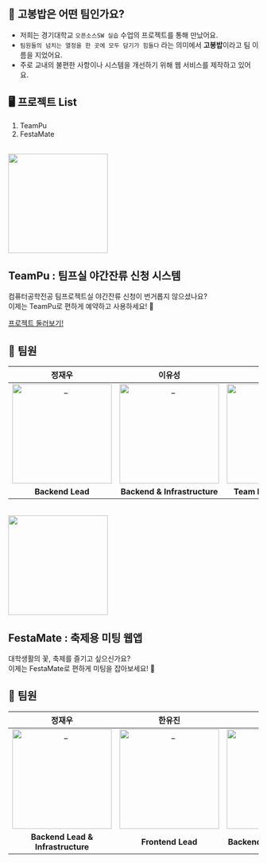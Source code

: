 ## 🤔 고봉밥은 어떤 팀인가요?
- 저희는 경기대학교 `오픈소스SW 실습` 수업의 프로젝트를 통해 만났어요.
- `팀원들의 넘치는 열정을 한 곳에 모두 담기가 힘들다` 라는 의미에서 **고봉밥**이라고 팀 이름을 지었어요.
- 주로 교내의 불편한 사항이나 시스템을 개선하기 위해 웹 서비스를 제작하고 있어요.

## 

## 🖥️  프로젝트 List
1. TeamPu
2. FestaMate

</br>
<img src="https://github.com/user-attachments/assets/abec3805-cd45-4d3d-99ae-638e38b00fcb" width="200px">

## TeamPu : 팀프실 야간잔류 신청 시스템
컴퓨터공학전공 팀프로젝트실 야간잔류 신청이 번거롭지 않으셨나요?<br>
이제는 TeamPu로 편하게 예약하고 사용하세요! 🎉

[프로젝트 둘러보기!](https://github.com/Gobongbab/TeamPu-Server/blob/develop/README.md)

## 👥 팀원
<div align=center>

| 정재우 | 이유성 | 김진형 | 김아현 | 이정근 | 한유진 |
|:---:|:---:|:---:|:---:|:---:|:---:|
| <a href="https://github.com/Muokok"> <img src="https://upload.wikimedia.org/wikipedia/en/c/c7/Chill_guy_original_artwork.jpg" width=200px alt="_"/> </a> | <a href="https://github.com/Muokok"> <img src="https://upload.wikimedia.org/wikipedia/en/c/c7/Chill_guy_original_artwork.jpg" width=200px alt="_"/> </a> | <a href="https://github.com/Muokok"> <img src="https://avatars.githubusercontent.com/u/131960164?v=4" width=200px alt="_"/> </a> | <a href="https://github.com/ahyeonkong"> <img src="https://avatars.githubusercontent.com/ahyeonkong" width=200px alt="_"/> </a> | <a href="https://github.com/Muokok"> <img src="https://upload.wikimedia.org/wikipedia/en/c/c7/Chill_guy_original_artwork.jpg" width=200px alt="_"/> </a> | <a href="https://github.com/yummjin"> <img src="https://avatars.githubusercontent.com/yummjin" width=200px alt="_"/> </a> |
| **Backend Lead** | **Backend & Infrastructure** | **Team Lead & Backend** | **Backend & Infrastructure** | **Infrastructure Lead** | **Frontend Lead** |
</div>

</br>
<img src="https://github.com/user-attachments/assets/8d763b0b-9453-40a5-85b8-3abf332d78ed" width="200px">

## FestaMate : 축제용 미팅 웹앱
대학생활의 꽃, 축제를 즐기고 싶으신가요?<br>
이제는 FestaMate로 편하게 미팅을 잡아보세요! 🎉


## 👥 팀원
<div align=center>


| 정재우 | 한유진 | 김진형 | 김아현 |
|:---:|:---:|:---:|:---:|
| <a href="https://github.com/holyPigeon"> <img src="https://github.com/user-attachments/assets/0168000e-72db-40d0-b84f-ada3885883bb" width=200px height=200px alt="_"/> </a> | <a href="https://github.com/yummjin"> <img src="https://github.com/user-attachments/assets/a1b40601-10e1-4003-b95a-fe9a30af5864" width=200px alt="_"/> </a> | <a href="https://github.com/Muokok"> <img src="https://avatars.githubusercontent.com/u/131960164?v=4" width=200px alt="_"/> </a> | <a href="https://github.com/ahyeonkong"> <img src="https://avatars.githubusercontent.com/ahyeonkong" width=200px alt="_"/> </a> |
| **Backend Lead & Infrastructure** | **Frontend Lead** | **Backend & Infrastructure** | **Backend & Infrastructure** |










